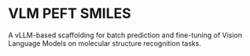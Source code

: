 # VLM PEFT SMILES

A vLLM-based scaffolding for batch prediction and fine-tuning of Vision Language Models on molecular structure recognition tasks.

